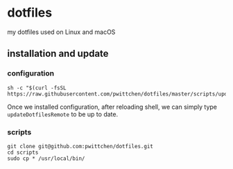 dotfiles
========
my dotfiles used on Linux and macOS

installation and update
-----------------------

### configuration

```
sh -c "$(curl -fsSL https://raw.githubusercontent.com/pwittchen/dotfiles/master/scripts/updateDotfiles)"
```

Once we installed configuration, after reloading shell, we can simply type `updateDotfilesRemote` to be up to date.

### scripts

```
git clone git@github.com:pwittchen/dotfiles.git
cd scripts
sudo cp * /usr/local/bin/
```
